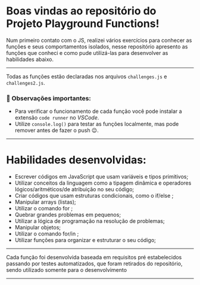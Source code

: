 # Boas vindas ao repositório do Projeto Playground Functions!

Num primeiro contato com o JS, realizei vários exercícios para conhecer as funções e seus comportamentos isolados,
nesse repositório apresento as funções que conheci e como pude utilizá-las para desenvolver as habilidades abaixo.

---

Todas as funções estão declaradas nos arquivos `challenges.js` e `challenges2.js`.
### 👀 Observações importantes:

* Para verificar o funcionamento de cada função você pode instalar a extensão `code runner` no _VSCode_.
* Utilize `console.log()` para testar as funções localmente, mas pode remover antes de fazer o push 😉.

---

# Habilidades desenvolvidas:

- Escrever códigos em JavaScript que usam variáveis e tipos primitivos;
- Utilizar conceitos da linguagem como a tipagem dinâmica e operadores lógicos/aritméticos/de atribuição no seu código;
- Criar códigos que usam estruturas condicionais, como o if/else ;
- Manipular arrays (listas);
- Utilizar o comando for ;
- Quebrar grandes problemas em pequenos;
- Utilizar a lógica de programação na resolução de problemas;
- Manipular objetos;
- Utilizar o comando for/in ;
- Utilizar funções para organizar e estruturar o seu código;

---

Cada função foi desenvolvida baseada em requisitos pré estabelecidos passando por testes automatizados,
que foram retirados do repositório, sendo utilizado somente para o desenvolvimento

---

